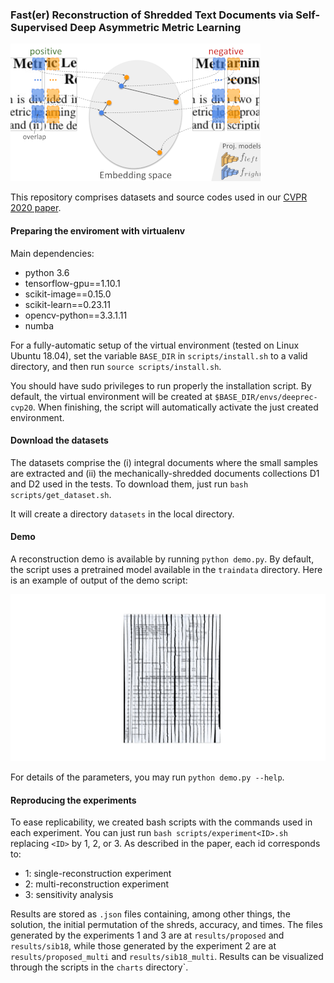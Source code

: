 ### Fast(er) Reconstruction of Shredded Text Documents via Self-Supervised Deep Asymmetric Metric Learning

![Overview](github/image.png)

This repository comprises datasets and source codes used in our [CVPR 2020 paper](https://openaccess.thecvf.com/content_CVPR_2020/papers/Paixao_Faster_Reconstruction_of_Shredded_Text_Documents_via_Self-Supervised_Deep_Asymmetric_CVPR_2020_paper.pdf).

#### Preparing the enviroment with virtualenv
Main dependencies:

* python 3.6
* tensorflow-gpu==1.10.1
* scikit-image==0.15.0
* scikit-learn==0.23.11
* opencv-python==3.3.1.11
* numba

For a fully-automatic setup of the virtual environment (tested on Linux Ubuntu 18.04), set the variable `BASE_DIR` in `scripts/install.sh` to a valid directory, and then run `source scripts/install.sh`.

You should have sudo privileges to run properly the installation script.
By default, the virtual environment will be created at `$BASE_DIR/envs/deeprec-cvp20`. When finishing, the script will automatically activate the just created environment.

#### Download the datasets

The datasets comprise the (i) integral documents where the small samples are extracted and (ii) the mechanically-shredded documents collections D1 and D2 used in the tests. To download them, just run `bash scripts/get_dataset.sh`.

It will create a directory `datasets` in the local directory.

#### Demo

A reconstruction demo is available by running `python demo.py`. By default, the script uses a pretrained model available in the `traindata` directory. Here is an example of output of the demo script:

![Demo](github/demo.png)

 For details of the parameters, you may run `python demo.py --help`.

#### Reproducing the experiments
To ease replicability, we created bash scripts with the commands used in each experiment. You can just run `bash scripts/experiment<ID>.sh` replacing `<ID>` by 1, 2, or 3. As described in the paper, each id corresponds to:

* 1: single-reconstruction experiment
* 2: multi-reconstruction experiment
* 3: sensitivity analysis

Results are stored as `.json` files containing, among other things, the solution, the initial permutation of the shreds, accuracy, and times. The files generated by the experiments 1 and 3 are at `results/proposed` and `results/sib18`, while those generated by the experiment 2 are at `results/proposed_multi` and `results/sib18_multi`. Results can be visualized through the scripts in the `charts` directory`.
